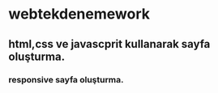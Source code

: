 # webtekdenemework

## html,css ve javascprit kullanarak sayfa oluşturma.
### responsive sayfa oluşturma.